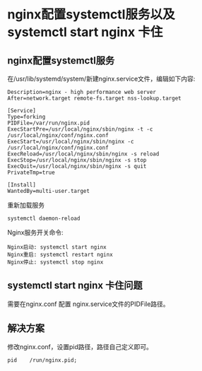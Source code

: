 # nginx配置systemctl服务以及systemctl start nginx 卡住

## nginx配置systemctl服务
在/usr/lib/systemd/system/新建nginx.service文件，编辑如下内容:
```
Description=nginx - high performance web server
After=network.target remote-fs.target nss-lookup.target

[Service]
Type=forking
PIDFile=/var/run/nginx.pid
ExecStartPre=/usr/local/nginx/sbin/nginx -t -c /usr/local/nginx/conf/nginx.conf
ExecStart=/usr/local/nginx/sbin/nginx -c /usr/local/nginx/conf/nginx.conf
ExecReload=/usr/local/nginx/sbin/nginx -s reload
ExecStop=/usr/local/nginx/sbin/nginx -s stop
ExecQuit=/usr/local/nginx/sbin/nginx -s quit
PrivateTmp=true

[Install]
WantedBy=multi-user.target

```
重新加载服务
```
systemctl daemon-reload
```
Nginx服务开关命令:
```
Nginx启动: systemctl start nginx
Nginx重启: systemctl restart nginx
Nginx停止: systemctl stop nginx
```
## systemctl start nginx 卡住问题
需要在nginx.conf 配置 nginx.service文件的PIDFile路径。
## 解决方案
修改nginx.conf，设置pid路径，路径自己定义即可。
```
pid    /run/nginx.pid;
```
